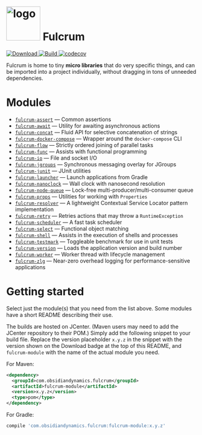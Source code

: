 
<img src="https://raw.githubusercontent.com/wiki/obsidiandynamics/fulcrum/images/fulcrum-logo.png" width="90px" alt="logo"/> Fulcrum
===
[ ![Download](https://api.bintray.com/packages/obsidiandynamics/fulcrum/fulcrum-shell/images/download.svg) ](https://bintray.com/obsidiandynamics/fulcrum/fulcrum-shell/_latestVersion)
[ ![Build](https://travis-ci.org/obsidiandynamics/fulcrum.svg?branch=master) ](https://travis-ci.org/obsidiandynamics/fulcrum#)
[![codecov](https://codecov.io/gh/obsidiandynamics/fulcrum/branch/master/graph/badge.svg)](https://codecov.io/gh/obsidiandynamics/fulcrum)

Fulcrum is home to tiny **micro libraries** that do very specific things, and can be imported into a project individually, without dragging in tons of unneeded dependencies.

# Modules
* [`fulcrum-assert`](https://github.com/obsidiandynamics/fulcrum/tree/master/assert) — Common assertions
* [`fulcrum-await`](https://github.com/obsidiandynamics/fulcrum/tree/master/await) — Utility for awaiting asynchronous actions
* [`fulcrum-concat`](https://github.com/obsidiandynamics/fulcrum/tree/master/concat) — Fluid API for selective concatenation of strings
* [`fulcrum-docker-compose`](https://github.com/obsidiandynamics/fulcrum/tree/master/docker-compose) — Wrapper around the `docker-compose` CLI
* [`fulcrum-flow`](https://github.com/obsidiandynamics/fulcrum/tree/master/flow) — Strictly ordered joining of parallel tasks
* [`fulcrum-func`](https://github.com/obsidiandynamics/fulcrum/tree/master/func) — Assists with functional programming
* [`fulcrum-io`](https://github.com/obsidiandynamics/fulcrum/tree/master/io) — File and socket I/O
* [`fulcrum-jgroups`](https://github.com/obsidiandynamics/fulcrum/tree/master/jgroups) — Synchronous messaging overlay for JGroups
* [`fulcrum-junit`](https://github.com/obsidiandynamics/fulcrum/tree/master/junit) — JUnit utilities
* [`fulcrum-launcher`](https://github.com/obsidiandynamics/fulcrum/tree/master/launcher) — Launch applications from Gradle
* [`fulcrum-nanoclock`](https://github.com/obsidiandynamics/fulcrum/tree/master/nanoclock) — Wall clock with nanosecond resolution
* [`fulcrum-node-queue`](https://github.com/obsidiandynamics/fulcrum/tree/master/node-queue) — Lock-free multi-producer/multi-consumer queue
* [`fulcrum-props`](https://github.com/obsidiandynamics/fulcrum/tree/master/props) — Utilities for working with `Properties`
* [`fulcrum-resolver`](https://github.com/obsidiandynamics/fulcrum/tree/master/resolver) — A lightweight Contextual Service Locator pattern implementation
* [`fulcrum-retry`](https://github.com/obsidiandynamics/fulcrum/tree/master/retry) — Retries actions that may throw a `RuntimeException`
* [`fulcrum-scheduler`](https://github.com/obsidiandynamics/fulcrum/tree/master/scheduler) — A fast task scheduler
* [`fulcrum-select`](https://github.com/obsidiandynamics/fulcrum/tree/master/select) — Functional object matching
* [`fulcrum-shell`](https://github.com/obsidiandynamics/fulcrum/tree/master/shell) — Assists in the execution of shells and processes
* [`fulcrum-testmark`](https://github.com/obsidiandynamics/fulcrum/tree/master/testmark) — Toggleable benchmark for use in unit tests
* [`fulcrum-version`](https://github.com/obsidiandynamics/fulcrum/tree/master/version) — Loads the application version and build number
* [`fulcrum-worker`](https://github.com/obsidiandynamics/fulcrum/tree/master/worker) — Worker thread with lifecycle management
* [`fulcrum-zlg`](https://github.com/obsidiandynamics/fulcrum/tree/master/zlg) — Near-zero overhead logging for performance-sensitive applications

# Getting started
Select just the module(s) that you need from the list above. Some modules have a short README describing their use.

The builds are hosted on JCenter. (Maven users may need to add the JCenter repository to their POM.) Simply add the following snippet to your build file. Replace the version placeholder `x.y.z` in the snippet with the version shown on the Download badge at the top of this README, and `fulcrum-module` with the name of the actual module you need.

For Maven:

```xml
<dependency>
  <groupId>com.obsidiandynamics.fulcrum</groupId>
  <artifactId>fulcrum-module</artifactId>
  <version>x.y.z</version>
  <type>pom</type>
</dependency>
```

For Gradle:

```groovy
compile 'com.obsidiandynamics.fulcrum:fulcrum-module:x.y.z'
```
